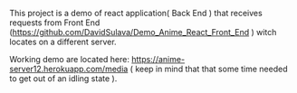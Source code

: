 This project is a demo of react application( Back End ) that receives  requests from Front End (https://github.com/DavidSulava/Demo_Anime_React_Front_End ) witch locates on a different server.

Working demo are located here: https://anime-server12.herokuapp.com/media ( keep in mind that that some time needed to get out of an idling state ).
